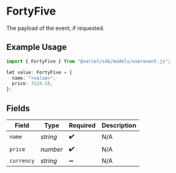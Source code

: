 # FortyFive

The payload of the event, if requested.

## Example Usage

```typescript
import { FortyFive } from "@vercel/sdk/models/userevent.js";

let value: FortyFive = {
  name: "<value>",
  price: 3124.16,
};
```

## Fields

| Field              | Type               | Required           | Description        |
| ------------------ | ------------------ | ------------------ | ------------------ |
| `name`             | *string*           | :heavy_check_mark: | N/A                |
| `price`            | *number*           | :heavy_check_mark: | N/A                |
| `currency`         | *string*           | :heavy_minus_sign: | N/A                |
